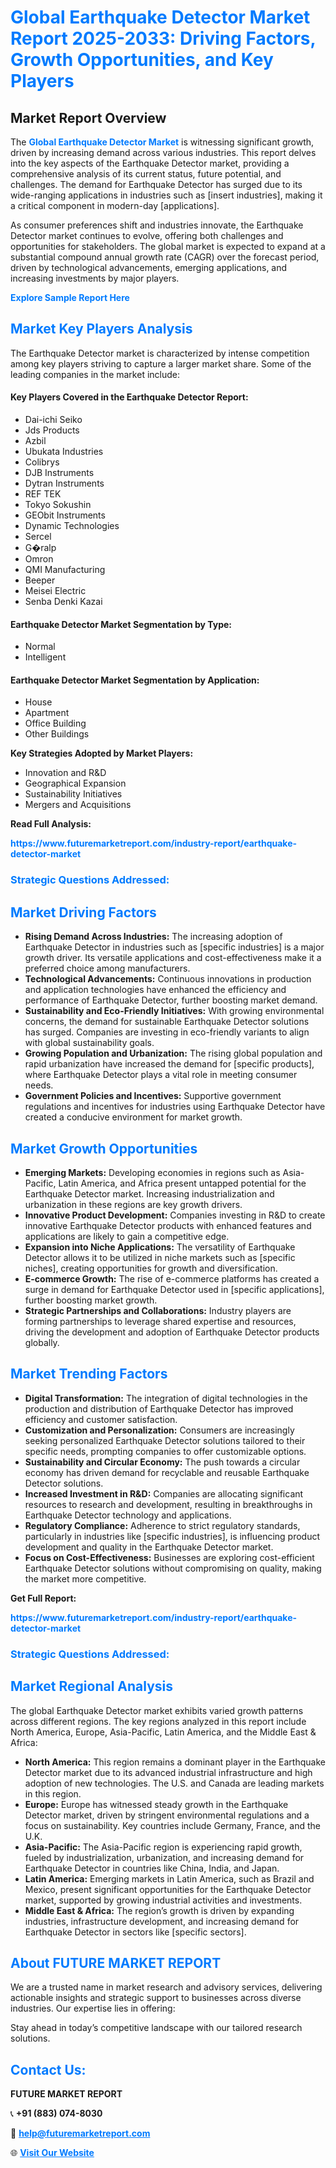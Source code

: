 <h1 style="color: #007BFF;">Global Earthquake Detector Market Report 2025-2033: Driving Factors, Growth Opportunities, and Key Players</h1>

<section id="overview">
<h2>Market Report Overview</h2>
<p>The <a href="https://www.futuremarketreport.com/industry-report/earthquake-detector-market" style="color: #007BFF; text-decoration: none;"><strong>Global Earthquake Detector Market</strong></a> is witnessing significant growth, driven by increasing demand across various industries. This report delves into the key aspects of the Earthquake Detector market, providing a comprehensive analysis of its current status, future potential, and challenges. The demand for Earthquake Detector has surged due to its wide-ranging applications in industries such as [insert industries], making it a critical component in modern-day [applications].</p>
<p>As consumer preferences shift and industries innovate, the Earthquake Detector market continues to evolve, offering both challenges and opportunities for stakeholders. The global market is expected to expand at a substantial compound annual growth rate (CAGR) over the forecast period, driven by technological advancements, emerging applications, and increasing investments by major players.</p>
</section>

<section id="overview">
<p><a href="https://www.futuremarketreport.com/request-sample/reportId=92251" style="color: #007BFF; text-decoration: none;"><strong>Explore Sample Report Here</strong></a></p>
</section>

<section id="key-players">
<h2 style="color: #007BFF;">Market Key Players Analysis</h2>
<p>The Earthquake Detector market is characterized by intense competition among key players striving to capture a larger market share. Some of the leading companies in the market include:</p>
<h4>Key Players Covered in the Earthquake Detector Report:</h4>
<ul><li>Dai-ichi Seiko</li><li>Jds Products</li><li>Azbil</li><li>Ubukata Industries</li><li>Colibrys</li><li>DJB Instruments</li><li>Dytran Instruments</li><li>REF TEK</li><li>Tokyo Sokushin</li><li>GEObit Instruments</li><li>Dynamic Technologies</li><li>Sercel</li><li>G�ralp</li><li>Omron</li><li>QMI Manufacturing</li><li>Beeper</li><li>Meisei Electric</li><li>Senba Denki Kazai</li></ul>
<h4>Earthquake Detector Market Segmentation by Type:</h4>
<ul><li>Normal</li><li>Intelligent</li></ul>

<h4>Earthquake Detector Market Segmentation by Application:</h4>
<ul><li>House</li><li>Apartment</li><li>Office Building</li><li>Other Buildings</li></ul>
<p><strong>Key Strategies Adopted by Market Players:</strong></p>
<ul>
<li>Innovation and R&D</li>
<li>Geographical Expansion</li>
<li>Sustainability Initiatives</li>
<li>Mergers and Acquisitions</li>
</ul>
</section>

<section>
<p><strong>Read Full Analysis: </strong></p><a href="https://www.futuremarketreport.com/industry-report/earthquake-detector-market" style="color: #007BFF; text-decoration: none;"><strong>https://www.futuremarketreport.com/industry-report/earthquake-detector-market</strong></a>
<h3 style="color: #007BFF;">Strategic Questions Addressed:</h3>
</section>

<section id="driving-factors">
<h2 style="color: #007BFF;">Market Driving Factors</h2>
<ul>
<li><strong>Rising Demand Across Industries:</strong> The increasing adoption of Earthquake Detector in industries such as [specific industries] is a major growth driver. Its versatile applications and cost-effectiveness make it a preferred choice among manufacturers.</li>
<li><strong>Technological Advancements:</strong> Continuous innovations in production and application technologies have enhanced the efficiency and performance of Earthquake Detector, further boosting market demand.</li>
<li><strong>Sustainability and Eco-Friendly Initiatives:</strong> With growing environmental concerns, the demand for sustainable Earthquake Detector solutions has surged. Companies are investing in eco-friendly variants to align with global sustainability goals.</li>
<li><strong>Growing Population and Urbanization:</strong> The rising global population and rapid urbanization have increased the demand for [specific products], where Earthquake Detector plays a vital role in meeting consumer needs.</li>
<li><strong>Government Policies and Incentives:</strong> Supportive government regulations and incentives for industries using Earthquake Detector have created a conducive environment for market growth.</li>
</ul>
</section>

<section id="growth-opportunities">
<h2 style="color: #007BFF;">Market Growth Opportunities</h2>
<ul>
<li><strong>Emerging Markets:</strong> Developing economies in regions such as Asia-Pacific, Latin America, and Africa present untapped potential for the Earthquake Detector market. Increasing industrialization and urbanization in these regions are key growth drivers.</li>
<li><strong>Innovative Product Development:</strong> Companies investing in R&D to create innovative Earthquake Detector products with enhanced features and applications are likely to gain a competitive edge.</li>
<li><strong>Expansion into Niche Applications:</strong> The versatility of Earthquake Detector allows it to be utilized in niche markets such as [specific niches], creating opportunities for growth and diversification.</li>
<li><strong>E-commerce Growth:</strong> The rise of e-commerce platforms has created a surge in demand for Earthquake Detector used in [specific applications], further boosting market growth.</li>
<li><strong>Strategic Partnerships and Collaborations:</strong> Industry players are forming partnerships to leverage shared expertise and resources, driving the development and adoption of Earthquake Detector products globally.</li>
</ul>
</section>

<section id="trending-factors">
<h2 style="color: #007BFF;">Market Trending Factors</h2>
<ul>
<li><strong>Digital Transformation:</strong> The integration of digital technologies in the production and distribution of Earthquake Detector has improved efficiency and customer satisfaction.</li>
<li><strong>Customization and Personalization:</strong> Consumers are increasingly seeking personalized Earthquake Detector solutions tailored to their specific needs, prompting companies to offer customizable options.</li>
<li><strong>Sustainability and Circular Economy:</strong> The push towards a circular economy has driven demand for recyclable and reusable Earthquake Detector solutions.</li>
<li><strong>Increased Investment in R&D:</strong> Companies are allocating significant resources to research and development, resulting in breakthroughs in Earthquake Detector technology and applications.</li>
<li><strong>Regulatory Compliance:</strong> Adherence to strict regulatory standards, particularly in industries like [specific industries], is influencing product development and quality in the Earthquake Detector market.</li>
<li><strong>Focus on Cost-Effectiveness:</strong> Businesses are exploring cost-efficient Earthquake Detector solutions without compromising on quality, making the market more competitive.</li>
</ul>
</section>

<section>
<p><strong>Get Full Report: </strong></p><a href="https://www.futuremarketreport.com/industry-report/earthquake-detector-market" style="color: #007BFF; text-decoration: none;"><strong>https://www.futuremarketreport.com/industry-report/earthquake-detector-market</strong></a>
<h3 style="color: #007BFF;">Strategic Questions Addressed:</h3>
</section>


<section id="regional-analysis">
<h2 style="color: #007BFF;">Market Regional Analysis</h2>
<p>The global Earthquake Detector market exhibits varied growth patterns across different regions. The key regions analyzed in this report include North America, Europe, Asia-Pacific, Latin America, and the Middle East & Africa:</p>
<ul>
<li><strong>North America:</strong> This region remains a dominant player in the Earthquake Detector market due to its advanced industrial infrastructure and high adoption of new technologies. The U.S. and Canada are leading markets in this region.</li>
<li><strong>Europe:</strong> Europe has witnessed steady growth in the Earthquake Detector market, driven by stringent environmental regulations and a focus on sustainability. Key countries include Germany, France, and the U.K.</li>
<li><strong>Asia-Pacific:</strong> The Asia-Pacific region is experiencing rapid growth, fueled by industrialization, urbanization, and increasing demand for Earthquake Detector in countries like China, India, and Japan.</li>
<li><strong>Latin America:</strong> Emerging markets in Latin America, such as Brazil and Mexico, present significant opportunities for the Earthquake Detector market, supported by growing industrial activities and investments.</li>
<li><strong>Middle East & Africa:</strong> The region’s growth is driven by expanding industries, infrastructure development, and increasing demand for Earthquake Detector in sectors like [specific sectors].</li>
</ul>
</section>

<footer>
<h2 style="color: #007BFF;">About FUTURE MARKET REPORT</h2>
<p>We are a trusted name in market research and advisory services, delivering actionable insights and strategic support to businesses across diverse industries. Our expertise lies in offering:</p>

<p>Stay ahead in today’s competitive landscape with our tailored research solutions.</p>

<h2 style="color: #007BFF;">Contact Us:</h2>
<p><strong>FUTURE MARKET REPORT</strong></p>
<p>📞 <strong>+91 (883) 074-8030</strong></p>
<p>📧 <strong><a href="mailto:help@futuremarketreport.com" style="color: #007BFF;">help@futuremarketreport.com</a></strong></p>
<p>🌐 <strong><a href="https://www.futuremarketreport.com/" style="color: #007BFF;">Visit Our Website</a></strong></p>
</footer>